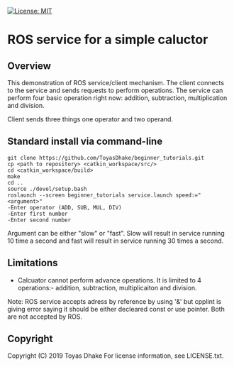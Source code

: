 [![License: MIT](https://img.shields.io/badge/License-MIT-green.svg)](https://github.com/ToyasDhake/beginner_tutorials/blob/master/LICENSE.txt)
# ROS service for a simple caluctor

## Overview

This demonstration of ROS service/client mechanism. The client connects to the 
service and sends requests to perform operations. The service can perform four 
basic operation right now: addition, subtraction, multiplication and division.

Client sends three things one operator and two operand.

## Standard install via command-line

```
git clone https://github.com/ToyasDhake/beginner_tutorials.git
cp <path to repository> <catkin_workspace/src/>
cd <catkin_workspace/build>
make
cd ..
source ./devel/setup.bash
roslaunch --screen beginner_tutorials service.launch speed:="<argument>"
-Enter operator (ADD, SUB, MUL, DIV)
-Enter first number
-Enter second number
```
Argument can be either "slow" or "fast". Slow will result in service running 10
time a second and fast will result in service running 30 times a second.

## Limitations
- Calcuator cannot perform advance operations. It is limited to 4 operations:-
addition, subtraction, multiplicaiton and division.

Note: ROS service accepts adress by reference by using '&' but cpplint is giving 
error saying it should be either decleared const or use pointer. Both are not 
accepted by ROS.

## Copyright

Copyright (C) 2019 Toyas Dhake For license information, see LICENSE.txt.
